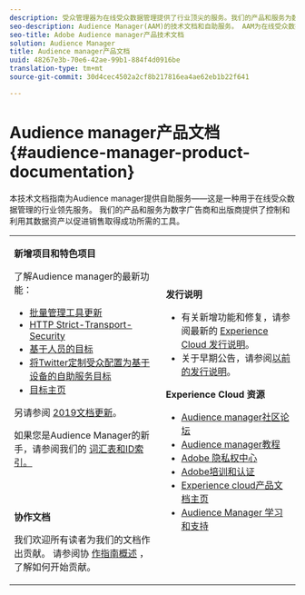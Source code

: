 ```yaml
---
description: 受众管理器为在线受众数据管理提供了行业顶尖的服务。我们的产品和服务为数字广告商和出版商提供了控制和利用其数据资产以促进销售取得成功所需的工具。
seo-description: Audience Manager(AAM)的技术文档和自助服务。 AAM为在线受众数据管理提供行业领先的服务，并为数字广告商和出版商提供他们需要的工具来控制和利用其数据资产，从而帮助推动销售成功。
seo-title: Adobe Audience manager产品技术文档
solution: Audience Manager
title: Audience manager产品文档
uuid: 48267e3b-70e6-42ae-99b1-884f4d0916be
translation-type: tm+mt
source-git-commit: 30d4cec4502a2cf8b217816ea4ae62eb1b22f641

---
```



# Audience manager产品文档 {#audience-manager-product-documentation}

本技术文档指南为Audience manager提供自助服务——这是一种用于在线受众数据管理的行业领先服务。 我们的产品和服务为数字广告商和出版商提供了控制和利用其数据资产以促进销售取得成功所需的工具。

<table id="table_5E612F746A704FE095B809A013EE977F" class="simpletable"> 
 <tbody> 
  <tr> 
   <td colname="col1"> <p> <b>新增项目和特色项目</b> </p> <p>了解Audience manager的最新功能：</p> <p> 
     <ul id="ul_47C012F6AB3E4B73BA357027F4D15369">
    <li><a href="reference/bulk-management-tools/bulk-management-intro.md">批量管理工具更新</a></li>
     <li><a href="https://docs.adobe.com/content/help/en/audience-manager/user-guide/overview/data-security-and-privacy/data-security.html#hsts">HTTP Strict-Transport-Security</a></li>
     <li><a href="features/destinations/people-based-destinations-overview.md">基于人员的目标</a> </li>
     <li><a href="features/destinations/twitter-tailored-audiences.md">将Twitter定制受众配置为基于设备的自助服务目标</a> </li>
     <li><a href="features/destinations/destinations-home.md">目标主页</a> </li>
     </ul> </p> <p>另请参阅 <a href="docs-updates/docs-2019.md"> 2019文档更新</a>。 </p> 
     <p>如果您是Audience Manager的新手，请参阅我们的 <a href="reference/aam-glossary.md"> 词汇</a><a href= "reference/ids-in-aam.md">表和ID索引。</a></p>
     <br> 
     <p> <b>协作文档</b> </p>
     <p>我们欢迎所有读者为我们的文档作出贡献。 请参阅协 <a href="https://docs.adobe.com/content/help/en/contributor/contributor-guide/introduction.html">作指南概述</a> ，了解如何开始贡献。</p>
    </td>
   <td colname="col2"> <p> <b>发行说明</b> </p> <p> 
     <ul id="ul_713F3E9DF0F84FE5981AC63D05948864"> 
      <li id="li_09C1CD15823E4AD7856CE40BE848E03F">有关新增功能和修复，请参阅最新的 <a href="https://marketing.adobe.com/resources/help/en_US/whatsnew/" format="https" scope="external">Experience Cloud 发行说明</a>。 </li> 
      <li id="li_EA594E939ED14D7780178DEA8E1AED64">关于早期公告，请参阅<a href="https://marketing.adobe.com/resources/help/en_US/whatsnew/?f=c_legacy_releases.html" format="https" scope="external">以前的发行说明</a>。 </li> 
     </ul> </p> <p> <b>Experience Cloud 资源</b> </p> <p> 
     <ul id="ul_E30EC96BDC624B5591F0470D430B7F41"> 
      <li id="li_F3A5CCFAE0F247CEB41A03CA8E03106B"><a href="https://forums.adobe.com/community/experience-cloud/analytics-cloud/audience-manager" format="https" scope="external"> Audience manager社区论坛</a> </li>
      <li><a href="https://docs.adobe.com/content/help/en/audience-manager-learn/tutorials/overview.html" format="http" scope="external"> Audience manager教程</a> </li> 
      <li id="li_1737D63307024F26B1F967621613A5AC"><a href="https://www.adobe.com/privacy.html" format="http" scope="external"> Adobe 隐私权中心</a> </li>  
      <li id="li_1938F7044F544481A6CC0F45CC22B80A"> <a href="https://helpx.adobe.com/learning.html?promoid=KAUDK" scope="external" format="http"> Adobe培训和认证</a> </li> 
      <li id="li_C71459E0D1464C05B8B9387C43541F17"> <a href="https://marketing.adobe.com/resources/help/en_US/home/index.html" scope="external" format="https">Experience cloud产品文档主页</a> </li> 
      <li id="li_0DB1997FEB87484EBC07E03FD40AA39F"><a href="https://helpx.adobe.com/support/audience-manager.html" format="https" scope="external">Audience Manager 学习和支持</a> </li> 
     </ul> </p> </td>
  </tr> 
 </tbody> 
</table>


<!--

| | |
|-|-|
|**New and Featured Items** <br>&nbsp; Hover over each title to read a brief description. <br>&nbsp; <ul><li>Instant Cross-Device Suppression</li><li>Audience Optimization for Publishers</li><li>Import DFP Data Files Into Audience Manager</li><li>General Data Protection Regulation (GDPR)</li><li>TLS 1.0 Deprecation</li> <li>DCS API Methods</li></ul> <br>&nbsp;See also, 2019 Documentation Updates.|**Release Notes** <ul><li>See the latest Experience Cloud Release Notes for new features and fixes.</li> <li>See the  previous release notes for older announcements. </li> <br>&nbsp;**Experience Cloud Resources** <ul><li>Audience Manager Community Forums</li> <li>Adobe Privacy Center</li> <li>Adobe Training and Tutorials</li> <li>Product Documentation Home </li> <li>Audience Manager Learn & Support</li></ul>|

-->
